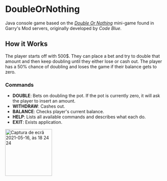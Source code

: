 # DoubleOrNothing

Java console game based on the [*Double Or Nothing*](https://steamcommunity.com/sharedfiles/filedetails/?id=1174019751) mini-game found in Garry's Mod servers, originally developed by *Code Blue*.

## How it Works
The player starts off with 500$.
They can place a bet and try to double that amount and then keep doubling until they either lose or cash out.
The player has a 50% chance of doubling and loses the game if their balance gets to zero.

### Commands
- **DOUBLE**: Bets on doubling the pot. If the pot is currently zero, it will ask the player to insert an amount.
- **WITHDRAW**: Cashes out.
- **BALANCE**: Checks player's current balance.
- **HELP**: Lists all available commands and describes what each do.
- **EXIT**: Exists application.

<img width="150" alt="Captura de ecrã 2021-05-16, às 18 24 24" src="https://user-images.githubusercontent.com/24763517/118406434-00c05b80-b674-11eb-99c1-152242d625d3.png">
